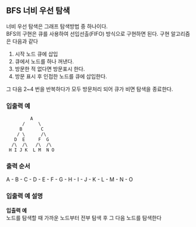 ## BFS 너비 우선 탐색

너비 우선 탐색은 그래프 탐색방법 중 하나이다.  
BFS의 구현은 큐를 사용하여 선입선출(FIFO) 방식으로 구현하면 된다.
구현 알고리즘은 다음과 같다

1. 시작 노드 큐에 삽입
2. 큐에서 노드를 하나 꺼낸다.
3. 방문한 적 없다면 방문표시 한다.
4. 방문 표시 후 인접한 노드를 큐에 삽입한다.

그 다음 2~4 번을 반복하다가 모두 방문처리 되어 큐가 비면 탐색을 종료한다.

### 입출력 예

```
         A
      /     \
     B       C
    / \      /\
   D  E     F  G
  /\  /\   /\  /\
 H I J K  L M  N O
```

### 출력 순서

A - B - C - D - E - F - G - H - I - J - K - L - M - N - O

### 입출력 예 설명

**입출력 예**  
노드를 탐색할 때 가까운 노드부터 전부 탐색 후 그 다음 노드를 탐색한다
